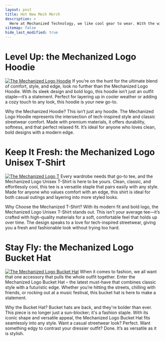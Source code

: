```yaml
---
layout: post
title: Hot New Mech Merch
description: >
  Here at Mechanized Technology, we like cool gear to wear. With the winter season coming up, grab one  of our thick comfy hoodies, stay on trend with a sleek Mechanized Logo T, or keep it fresh with a Mechanized Bucket hat.
sitemap: false
hide_last_modified: true
---
```

# Level Up: the Mechanized Logo Hoodie
[![The Mechanized Logo Hoodie](https://creativepolymath.github.io/MechanizedTechBlog/assets/img/blog/merch-premier-hoodie.jpg "Header 1")](https://mechanized.square.site/product/mechanized-logo-hoodie/1?cs=true&cst=popular)
If you’re on the hunt for the ultimate blend of comfort, style, and edge, look no further than the Mechanized Logo Hoodie. With its sleek design and bold logo, this hoodie isn’t just an outfit staple—it’s a statement. Perfect for layering up in cooler weather or adding a cozy touch to any look, this hoodie is your new go-to.

Why the Mechanized Hoodie?
This isn’t just any hoodie. The Mechanized Logo Hoodie represents the intersection of tech-inspired style and classic streetwear comfort. Made with premium materials, it offers durability, softness, and that perfect relaxed fit. It’s ideal for anyone who loves clean, bold designs with a modern edge.

# Keep It Fresh: the Mechanized Logo Unisex T-Shirt
[![The Mechanized Logo T](https://creativepolymath.github.io/MechanizedTechBlog/assets/img/blog/merch-premier-tshirt.jpg "Header 2")](https://mechanized.square.site/product/mechanized-logo-unisex-t-shirt/2?cs=true&cst=popular)
Every wardrobe needs that go-to tee, and the Mechanized Logo Unisex T-Shirt is here to be yours. Clean, classic, and effortlessly cool, this tee is a versatile staple that pairs easily with any style. Made for anyone who values comfort with an edge, this shirt is ideal for both casual outings and layering into more styled looks.

Why Choose the Mechanized T-Shirt?
With its modern fit and bold logo, the Mechanized Logo Unisex T-Shirt stands out. This isn’t your average tee—it’s crafted with high-quality materials for a soft, comfortable feel that holds up over time. The design speaks to a love for tech-inspired streetwear, giving you a fresh and fashionable look without trying too hard.

# Stay Fly: the Mechanized Logo Bucket Hat
[![The Mechanized Logo Bucket Hat](https://creativepolymath.github.io/MechanizedTechBlog/assets/img/blog/merch-premier-bucket.jpg "Header 3")](https://mechanized.square.site/product/mechanized-logo-bucket-hat/3?cs=true&cst=popular)
When it comes to fashion, we all want that one accessory that pulls the whole outfit together. Enter the Mechanized Logo Bucket Hat – the latest must-have that combines classic style with a futuristic edge. Whether you’re hitting the streets, chilling with friends, or rocking out at a music festival, this bucket hat is here to make a statement.

Why the Bucket Hat?
Bucket hats are back, and they're bolder than ever. This piece is no longer just a sun-blocker; it's a fashion staple. With its iconic shape and versatile appeal, the Mechanized Logo Bucket Hat fits seamlessly into any style. Want a casual streetwear look? Perfect. Want something edgy to contrast your dressier outfit? Done. It’s as versatile as it is stylish.